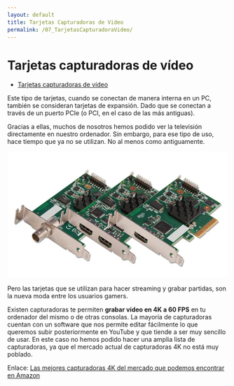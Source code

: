 ```yaml
---
layout: default
title: Tarjetas Capturadoras de Video
permalink: /07_TarjetasCapturadoraVideo/
---
```


<!-- <link rel="stylesheet" type="text/css" href="/css/estilos.css"/> -->

# Tarjetas capturadoras de vídeo

- [Tarjetas capturadoras de vídeo](#tarjetas-capturadoras-de-vídeo)


Este tipo de tarjetas, cuando se conectan de manera interna en un PC, también se consideran tarjetas de expansión. Dado que se conectan a través de un puerto PCIe (o PCI, en el caso de las más antiguas).  

Gracias a ellas, muchos de nosotros hemos podido ver la televisión directamente en nuestro ordenador. Sin embargo, para ese tipo de uso, hace tiempo que ya no se utilizan. No al menos como antiguamente.  

![Tarjeta capturadora de vídeo](imgs/CapturadorasVideo.png#Width50)

Pero las tarjetas que se utilizan para hacer streaming y grabar partidas, son la nueva moda entre los usuarios gamers.

Existen capturadoras te permiten **grabar vídeo en 4K a 60 FPS** en tu ordenador del mismo o de otras consolas. La mayoría de capturadoras cuentan con un software que nos permite editar fácilmente lo que queremos subir posteriormente en YouTube y que tiende a ser muy sencillo de usar. En este caso no hemos podido hacer una amplia lista de capturadoras, ya que el mercado actual de capturadoras 4K no está muy poblado.

Enlace: [Las mejores capturadoras 4K del mercado que podemos encontrar en Amazon](https://hardzone.es/2018/08/26/mejores-capturadoras-4k-60-fps/)